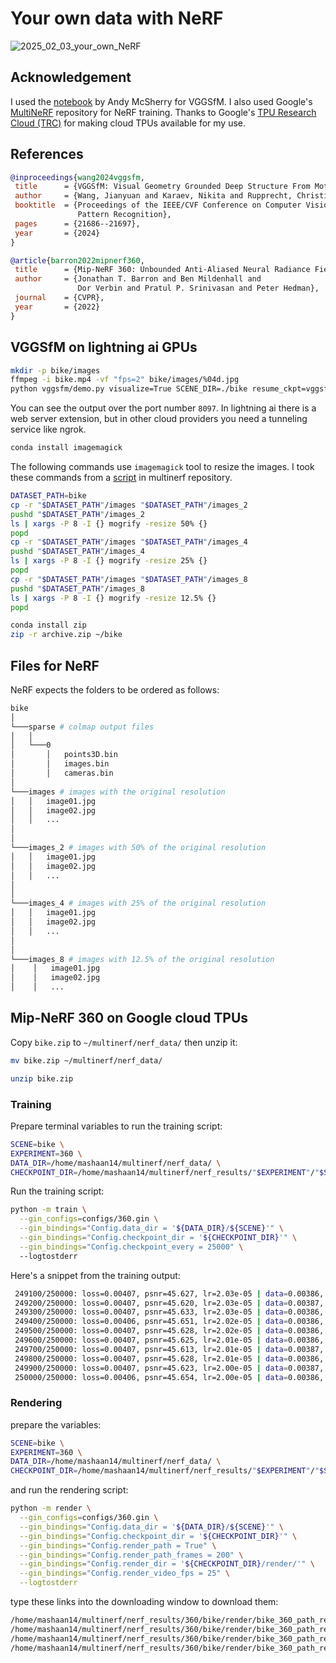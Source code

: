 # Your own data with NeRF

![2025_02_03_your_own_NeRF](https://github.com/user-attachments/assets/e6385c40-ca3d-4059-9c0f-2ccfaf0db44f)

## Acknowledgement
I used the [notebook](https://lightning.ai/lightning-ai/studios/structure-from-motion-with-meta-s-vgg-sfm?view=public&section=featured) by Andy McSherry for VGGSfM. I also used Google's [MultiNeRF](https://github.com/google-research/multinerf/tree/main) repository for NeRF training. Thanks to Google's [TPU Research Cloud (TRC)](https://sites.research.google/trc/about/) for making cloud TPUs available for my use.

## References

```bibtex
@inproceedings{wang2024vggsfm,
 title      = {VGGSfM: Visual Geometry Grounded Deep Structure From Motion},
 author     = {Wang, Jianyuan and Karaev, Nikita and Rupprecht, Christian and Novotny, David},
 booktitle  = {Proceedings of the IEEE/CVF Conference on Computer Vision and 
               Pattern Recognition},
 pages      = {21686--21697},
 year       = {2024}
}
```

```bibtex
@article{barron2022mipnerf360,
 title      = {Mip-NeRF 360: Unbounded Anti-Aliased Neural Radiance Fields},
 author     = {Jonathan T. Barron and Ben Mildenhall and
               Dor Verbin and Pratul P. Srinivasan and Peter Hedman},
 journal    = {CVPR},
 year       = {2022}
}
```

## VGGSfM on lightning ai GPUs
```bash
mkdir -p bike/images
ffmpeg -i bike.mp4 -vf "fps=2" bike/images/%04d.jpg 
python vggsfm/demo.py visualize=True SCENE_DIR=./bike resume_ckpt=vggsfm_v2_0_0.bin
```

You can see the output over the port number `8097`. In lightning ai there is a web server extension, but in other cloud providers you need a tunneling service like ngrok.

```bash
conda install imagemagick
```

The following commands use `imagemagick` tool to resize the images. I took these commands from a [script](https://github.com/google-research/multinerf/blob/main/scripts/local_colmap_and_resize.sh) in multinerf repository.
```bash
DATASET_PATH=bike
cp -r "$DATASET_PATH"/images "$DATASET_PATH"/images_2 
pushd "$DATASET_PATH"/images_2 
ls | xargs -P 8 -I {} mogrify -resize 50% {}
popd
cp -r "$DATASET_PATH"/images "$DATASET_PATH"/images_4
pushd "$DATASET_PATH"/images_4
ls | xargs -P 8 -I {} mogrify -resize 25% {}
popd
cp -r "$DATASET_PATH"/images "$DATASET_PATH"/images_8
pushd "$DATASET_PATH"/images_8
ls | xargs -P 8 -I {} mogrify -resize 12.5% {}
popd
```

```bash
conda install zip
zip -r archive.zip ~/bike
```

## Files for NeRF
NeRF expects the folders to be ordered as follows:

```bash
bike
│
└───sparse # colmap output files
│   │   
│   └───0
│       │   points3D.bin
│       │   images.bin
│       │   cameras.bin
│   
└───images # images with the original resolution
│   │   image01.jpg
│   │   image02.jpg
│   │   ...
│
│
└───images_2 # images with 50% of the original resolution
│   │   image01.jpg
│   │   image02.jpg
│   │   ...
│
│
└───images_4 # images with 25% of the original resolution
│   │   image01.jpg
│   │   image02.jpg
│   │   ...
│
│
└───images_8 # images with 12.5% of the original resolution
│    │   image01.jpg
│    │   image02.jpg
│    │   ...
```

## Mip-NeRF 360 on Google cloud TPUs

Copy `bike.zip` to `~/multinerf/nerf_data/` then unzip it:
```bash
mv bike.zip ~/multinerf/nerf_data/
```

```bash
unzip bike.zip
```

### Training
Prepare terminal variables to run the training script:
```bash
SCENE=bike \
EXPERIMENT=360 \
DATA_DIR=/home/mashaan14/multinerf/nerf_data/ \
CHECKPOINT_DIR=/home/mashaan14/multinerf/nerf_results/"$EXPERIMENT"/"$SCENE"
```

Run the training script:
```bash
python -m train \
  --gin_configs=configs/360.gin \
  --gin_bindings="Config.data_dir = '${DATA_DIR}/${SCENE}'" \
  --gin_bindings="Config.checkpoint_dir = '${CHECKPOINT_DIR}'" \
  --gin_bindings="Config.checkpoint_every = 25000" \  
  --logtostderr
```

Here's a snippet from the training output:
```bash
 249100/250000: loss=0.00407, psnr=45.627, lr=2.03e-05 | data=0.00386, dist=3.0e-05, inte=0.00017, 112785 r/s
 249200/250000: loss=0.00407, psnr=45.620, lr=2.03e-05 | data=0.00387, dist=3.0e-05, inte=0.00017, 112759 r/s
 249300/250000: loss=0.00407, psnr=45.633, lr=2.03e-05 | data=0.00386, dist=3.0e-05, inte=0.00017, 112771 r/s
 249400/250000: loss=0.00406, psnr=45.651, lr=2.02e-05 | data=0.00386, dist=3.0e-05, inte=0.00017, 112305 r/s
 249500/250000: loss=0.00407, psnr=45.628, lr=2.02e-05 | data=0.00386, dist=3.0e-05, inte=0.00017, 112297 r/s
 249600/250000: loss=0.00407, psnr=45.625, lr=2.01e-05 | data=0.00386, dist=3.0e-05, inte=0.00017, 112332 r/s
 249700/250000: loss=0.00407, psnr=45.613, lr=2.01e-05 | data=0.00387, dist=3.0e-05, inte=0.00017, 112350 r/s
 249800/250000: loss=0.00407, psnr=45.628, lr=2.01e-05 | data=0.00386, dist=3.0e-05, inte=0.00017, 112341 r/s
 249900/250000: loss=0.00407, psnr=45.623, lr=2.00e-05 | data=0.00387, dist=3.0e-05, inte=0.00017, 112345 r/s
 250000/250000: loss=0.00406, psnr=45.654, lr=2.00e-05 | data=0.00386, dist=3.0e-05, inte=0.00017, 109458 r/s
```

### Rendering

prepare the variables:
```bash
SCENE=bike \
EXPERIMENT=360 \
DATA_DIR=/home/mashaan14/multinerf/nerf_data/ \
CHECKPOINT_DIR=/home/mashaan14/multinerf/nerf_results/"$EXPERIMENT"/"$SCENE"
```

and run the rendering script:
```bash
python -m render \
  --gin_configs=configs/360.gin \
  --gin_bindings="Config.data_dir = '${DATA_DIR}/${SCENE}'" \
  --gin_bindings="Config.checkpoint_dir = '${CHECKPOINT_DIR}'" \
  --gin_bindings="Config.render_path = True" \
  --gin_bindings="Config.render_path_frames = 200" \
  --gin_bindings="Config.render_dir = '${CHECKPOINT_DIR}/render/'" \
  --gin_bindings="Config.render_video_fps = 25" \
  --logtostderr
```

type these links into the downloading window to download them: 
```bash
/home/mashaan14/multinerf/nerf_results/360/bike/render/bike_360_path_renders_step_250000_color.mp4
/home/mashaan14/multinerf/nerf_results/360/bike/render/bike_360_path_renders_step_250000_acc.mp4
/home/mashaan14/multinerf/nerf_results/360/bike/render/bike_360_path_renders_step_250000_distance_mean.mp4
/home/mashaan14/multinerf/nerf_results/360/bike/render/bike_360_path_renders_step_250000_distance_median.mp4
```
